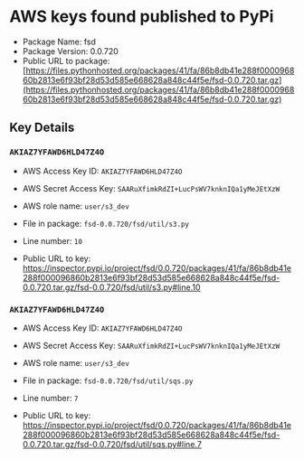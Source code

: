 # AWS keys found published to PyPi

* Package Name: fsd
* Package Version: 0.0.720
* Public URL to package: [https://files.pythonhosted.org/packages/41/fa/86b8db41e288f000096860b2813e6f93bf28d53d585e668628a848c44f5e/fsd-0.0.720.tar.gz](https://files.pythonhosted.org/packages/41/fa/86b8db41e288f000096860b2813e6f93bf28d53d585e668628a848c44f5e/fsd-0.0.720.tar.gz)

## Key Details

### `AKIAZ7YFAWD6HLD47Z4O`

* AWS Access Key ID: `AKIAZ7YFAWD6HLD47Z4O`
* AWS Secret Access Key: `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` 
* AWS role name: `user/s3_dev`
* File in package: `fsd-0.0.720/fsd/util/s3.py`
* Line number: `10`

* Public URL to key: https://inspector.pypi.io/project/fsd/0.0.720/packages/41/fa/86b8db41e288f000096860b2813e6f93bf28d53d585e668628a848c44f5e/fsd-0.0.720.tar.gz/fsd-0.0.720/fsd/util/s3.py#line.10



### `AKIAZ7YFAWD6HLD47Z4O`

* AWS Access Key ID: `AKIAZ7YFAWD6HLD47Z4O`
* AWS Secret Access Key: `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` 
* AWS role name: `user/s3_dev`
* File in package: `fsd-0.0.720/fsd/util/sqs.py`
* Line number: `7`

* Public URL to key: https://inspector.pypi.io/project/fsd/0.0.720/packages/41/fa/86b8db41e288f000096860b2813e6f93bf28d53d585e668628a848c44f5e/fsd-0.0.720.tar.gz/fsd-0.0.720/fsd/util/sqs.py#line.7


